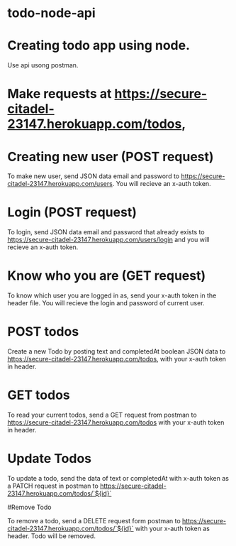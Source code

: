 # todo-node-api
# Creating todo app using node.
Use api usong postman.


# Make requests at https://secure-citadel-23147.herokuapp.com/todos,

# Creating new user (POST request)
To make new user, send JSON data email and password to 
https://secure-citadel-23147.herokuapp.com/users. You will recieve an x-auth token.



# Login (POST request)
To login, send JSON data email and password that already exists to https://secure-citadel-23147.herokuapp.com/users/login and you will recieve an x-auth token.

# Know who you are (GET request)
To know which user you are logged in as, send your x-auth token in the header file.
You will recieve the login and password of current user.

# POST todos

Create a new Todo by posting text and completedAt boolean JSON data to https://secure-citadel-23147.herokuapp.com/todos, with your x-auth token in header.

# GET todos

To read your current todos, send a GET request from postman to https://secure-citadel-23147.herokuapp.com/todos with your x-auth token in header. 

# Update Todos

To update a todo, send the data of text or completedAt with x-auth token as a PATCH request in postman to https://secure-citadel-23147.herokuapp.com/todos/`${id}`

#Remove Todo

To remove a todo, send a DELETE request form postman to https://secure-citadel-23147.herokuapp.com/todos/`${id}` with your x-auth token as header. Todo will be removed.


